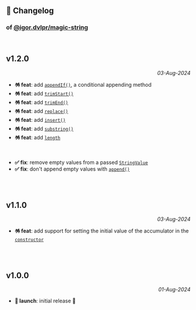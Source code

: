## 📒 Changelog

### of [@igor.dvlpr/magic-string](https://github.com/igorskyflyer/npm-magic-string)

<br>

## v1.2.0

<p align="right"><em>03-Aug-2024</em></p>

- **🪅 feat**: add [`appendIf()`](./README.md#appendifvalue-stringvalue-rest-stringvalue), a conditional appending method
- **🪅 feat**: add [`trimStart()`](./README.md#trimstart)
- **🪅 feat**: add [`trimEnd()`](./README.md#trimend)
- **🪅 feat**: add [`replace()`](./README.md#replacesearchvalue-string-replacevalue-string)
- **🪅 feat**: add [`insert()`](./README.md#insertvalue-stringvalue-index-number)
- **🪅 feat**: add [`substring()`](./README.md#substringstart-number-end-number)
- **🪅 feat**: add [`length`](./README.md#length-number)

<br>

- **✅ fix**: remove empty values from a passed [`StringValue`](./README.md#type-stringvalue--string--string)
- **✅ fix**: don't append empty values with [`append()`](./README.md#appendvalue-stringvalue)

<br>
<br>

## v1.1.0

<p align="right"><em>03-Aug-2024</em></p>

- **🪅 feat**: add support for setting the initial value of the accumulator in the [`constructor`](./README.md#constructorinitialvalue-stringvalue)

<br>
<br>

## v1.0.0

<p align="right"><em>01-Aug-2024</em></p>

- **🚀 launch**: initial release 🎉
